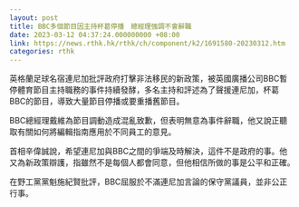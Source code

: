 ```yaml
---
layout: post
title: BBC多個節目因主持杯葛停播　總經理強調不會辭職
date: 2023-03-12 04:37:24.000000000 +08:00
link: https://news.rthk.hk/rthk/ch/component/k2/1691580-20230312.htm
categories: rthk
---
```


英格蘭足球名宿連尼加批評政府打擊非法移民的新政策，被英國廣播公司BBC暫停體育節目主持職務的事件持續發酵，多名主持和評述為了聲援連尼加，杯葛BBC的節目，導致大量節目停播或要重播舊節目。

BBC總經理戴維為節目調動造成混亂致歉，但表明無意為事件辭職，他又說正聽取有關如何將編輯指南應用於不同員工的意見。

首相辛偉誠說，希望連尼加與BBC之間的爭端及時解決，這件不是政府的事。他又為新政策辯護，指雖然不是每個人都會同意，但他相信所做的事是公平和正確。

在野工黨黨魁施紀賢批評，BBC屈服於不滿連尼加言論的保守黨議員，並非公正行事。
